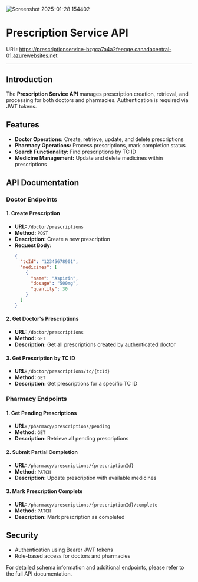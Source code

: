 
![Screenshot 2025-01-28 154402](https://github.com/user-attachments/assets/5fba19f6-ba2d-4894-92e5-d233ee970f23)

# Prescription Service API

URL: https://prescriptionservice-bzgca7a4a2feeqge.canadacentral-01.azurewebsites.net

---

## Introduction

The **Prescription Service API** manages prescription creation, retrieval, and processing for both doctors and pharmacies. Authentication is required via JWT tokens.

## Features

- **Doctor Operations:** Create, retrieve, update, and delete prescriptions
- **Pharmacy Operations:** Process prescriptions, mark completion status
- **Search Functionality:** Find prescriptions by TC ID
- **Medicine Management:** Update and delete medicines within prescriptions

## API Documentation

### Doctor Endpoints

#### 1. Create Prescription
- **URL:** `/doctor/prescriptions`
- **Method:** `POST`
- **Description:** Create a new prescription
- **Request Body:**
  ```json
  {
    "tcId": "12345678901",
    "medicines": [
      {
        "name": "Aspirin",
        "dosage": "500mg",
        "quantity": 30
      }
    ]
  }
  ```

#### 2. Get Doctor's Prescriptions
- **URL:** `/doctor/prescriptions`
- **Method:** `GET`
- **Description:** Get all prescriptions created by authenticated doctor

#### 3. Get Prescription by TC ID
- **URL:** `/doctor/prescriptions/tc/{tcId}`
- **Method:** `GET`
- **Description:** Get prescriptions for a specific TC ID

### Pharmacy Endpoints

#### 1. Get Pending Prescriptions
- **URL:** `/pharmacy/prescriptions/pending`
- **Method:** `GET`
- **Description:** Retrieve all pending prescriptions

#### 2. Submit Partial Completion
- **URL:** `/pharmacy/prescriptions/{prescriptionId}`
- **Method:** `PATCH`
- **Description:** Update prescription with available medicines

#### 3. Mark Prescription Complete
- **URL:** `/pharmacy/prescriptions/{prescriptionId}/complete`
- **Method:** `PATCH`
- **Description:** Mark prescription as completed

## Security

- Authentication using Bearer JWT tokens
- Role-based access for doctors and pharmacies

For detailed schema information and additional endpoints, please refer to the full API documentation.
